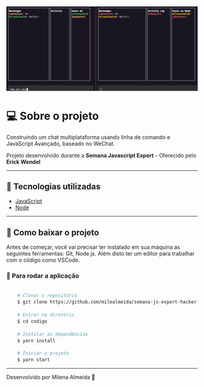 <h1 align="center"> 
    <img src="assets/printscreen.png">
</h1>

# 💻 Sobre o projeto
Construindo um chat multiplataforma usando linha de comando e JavaScript Avançado, baseado no WeChat. 

Projeto desenvolvido durante a **Semana Javascript Expert** - Oferecido pelo **Erick Wendel**

---

## 🚀 Tecnologias utilizadas
 - [JavaScript](https://www.javascript.com/)
 - [Node](https://nodejs.org/en/)

---

## 🚨 Como baixar o projeto
Antes de começar, você vai precisar ter instalado em sua máquina as seguintes ferramentas: Git, Node.js. Além disto ter um editor para trabalhar com o código como VSCode.

### 🏁 Para rodar a aplicação 

```bash

    # Clonar o repositório
    $ git clone https://github.com/milealmeida/semana-js-expert-hacker-chat

    # Entrar no diretório
    $ cd codigo

    # Instalar as dependências
    $ yarn install

    # Iniciar o projeto
    $ yarn start

```

---
Desenvolvido por Milena Almeida 💙